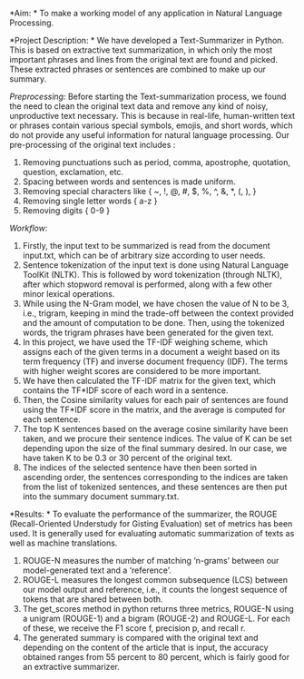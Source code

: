*Aim: *
To make a working model of any application in Natural Language Processing.  

*Project Description: *
We have developed a Text-Summarizer in Python. This is based on extractive text summarization, in which only the most important phrases and lines from the original text are found and picked. These extracted phrases or sentences are combined to make up our summary.       

*Preprocessing:*
Before starting the Text-summarization process, we found the need to clean the original text data and remove any kind of noisy, unproductive text necessary. This is because in real-life, human-written text or phrases contain various special symbols, emojis, and short words, which do not provide any useful information for natural language processing.
Our pre-processing of the original text includes :
1. Removing punctuations such as period, comma, apostrophe, quotation, question, exclamation, etc. 
2. Spacing between words and sentences is made uniform. 
3. Removing special characters like { ~, !, @, #, $, %, ^, &, *, (, ), }
4. Removing single letter words { a-z }
5. Removing digits { 0-9 }

*Workflow:*
1. Firstly, the input text to be summarized is read from the document input.txt, which can be of arbitrary size according to user needs. 
2. Sentence tokenization of the input text is done using Natural Language ToolKit (NLTK). This is followed by word tokenization (through NLTK), after which stopword removal is performed, along with a few other minor lexical operations. 
3. While using the N-Gram model, we have chosen the value of N to be 3, i.e., trigram, keeping in mind the trade-off between the context provided and the amount of computation to be done. Then, using the tokenized words, the trigram phrases have been generated for the given text.  
4. In this project, we have used the TF-IDF weighing scheme, which assigns each of the given terms in a document a weight based on its term frequency (TF) and inverse document frequency (IDF). The terms with higher weight scores are considered to be more important. 
5. We have then calculated the TF-IDF matrix for the given text, which contains the TF*IDF score of each word in a sentence. 
6. Then, the Cosine similarity values for each pair of sentences are found using the TF*IDF score in the matrix, and the average is computed for each sentence. 
7. The top K sentences based on the average cosine similarity have been taken, and we procure their sentence indices. The value of K can be set depending upon the size of the final summary desired. In our case, we have taken K to be 0.3 or 30 percent of the original text. 
8. The indices of the selected sentence have then been sorted in ascending order, the sentences corresponding to the indices are taken from the list of tokenized sentences, and these sentences are then put into the summary document summary.txt. 

*Results: *
To evaluate the performance of the summarizer, the ROUGE (Recall-Oriented Understudy for Gisting Evaluation) set of metrics has been used. It is generally used for evaluating automatic summarization of texts as well as machine translations. 
1. ROUGE-N measures the number of matching ‘n-grams’ between our model-generated text and a ‘reference’. 
2. ROUGE-L measures the longest common subsequence (LCS) between our model output and reference, i.e., it counts the longest sequence of tokens that are shared between both. 
3. The get_scores method in python returns three metrics, ROUGE-N using a unigram (ROUGE-1) and a bigram (ROUGE-2) and ROUGE-L. For each of these, we receive the F1 score f, precision p, and recall r.
4. The generated summary is compared with the original text and depending on the content of the article that is input, the accuracy obtained ranges from 55 percent to 80 percent, which is fairly good for an extractive summarizer.                    

